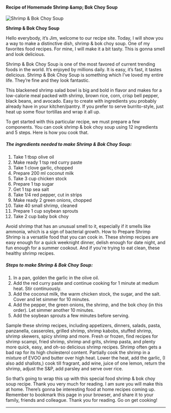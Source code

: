             

#### Recipe of Homemade Shrimp &amp;amp; Bok Choy Soup

![Shrimp &amp; Bok Choy Soup](https://img-global.cpcdn.com/recipes/6515997334831104/751x532cq70/shrimp-bok-choy-soup-recipe-main-photo.jpg)

**Shrimp &amp; Bok Choy Soup**

Hello everybody, it’s Jim, welcome to our recipe site. Today, I will show you a way to make a distinctive dish, shrimp & bok choy soup. One of my favorites food recipes. For mine, I will make it a bit tasty. This is gonna smell and look delicious.

Shrimp & Bok Choy Soup is one of the most favored of current trending foods in the world. It’s enjoyed by millions daily. It is easy, it’s fast, it tastes delicious. Shrimp & Bok Choy Soup is something which I’ve loved my entire life. They’re fine and they look fantastic.

This blackened shrimp salad bowl is big and bold in flavor and makes for a low-calorie meal packed with shrimp, brown rice, corn, crisp bell pepper, black beans, and avocado. Easy to create with ingredients you probably already have in your kitchen/pantry. If you prefer to serve burrito-style, just heat up some flour tortillas and wrap it all up.

To get started with this particular recipe, we must prepare a few components. You can cook shrimp & bok choy soup using 12 ingredients and 5 steps. Here is how you cook that.

##### The ingredients needed to make Shrimp & Bok Choy Soup:

1.  Take 1 tbsp olive oil
2.  Make ready 1 tsp red curry paste
3.  Take 1 clove garlic, chopped
4.  Prepare 200 ml coconut milk
5.  Take 3 cup chicken stock
6.  Prepare 1 tsp sugar
7.  Get 1 tsp sea salt
8.  Take 1/4 red pepper, cut in strips
9.  Make ready 2 green onions, chopped
10.  Take 40 small shrimp, cleaned
11.  Prepare 1 cup soybean sprouts
12.  Take 2 cup baby bok choy

Avoid shrimp that has an unusual smell to it, especially if it smells like ammonia, which is a sign of bacterial growth. How to Prepare Shrimp Shrimp is a versatile food that you can cook in. These shrimp recipes are easy enough for a quick weeknight dinner, delish enough for date night, and fun enough for a summer cookout. And if you're trying to eat clean, these healthy shrimp recipes.

##### Steps to make Shrimp & Bok Choy Soup:

1.  In a pan, golden the garlic in the olive oil.
2.  Add the red curry paste and continue cooking for 1 minute at medium heat. Stir continuously.
3.  Add the coconut milk, the warm chicken stock, the sugar, and the salt. Cover and let simmer for 10 minutes.
4.  Add the pepper, the green onions, the shrimp, and the bok choy (in this order). Let simmer another 10 minutes.
5.  Add the soybean sprouts a few minutes before serving.

Sample these shrimp recipes, including appetizers, dinners, salads, pasta, panzanella, casseroles, grilled shrimp, shrimp kabobs, stuffed shrimp, shrimp skewers, spicy shrimp and more. Fresh or frozen, find recipes for shrimp scampi, fried shrimp, shrimp and grits, shrimp pasta, and plenty more quick, easy, and oh-so delicious shrimp recipes. Shrimp often gets a bad rap for its high cholesterol content. Partially cook the shrimp in a mixture of EVOO and butter over high heat. Lower the heat, add the garlic, (I also add shallots,) cook till fragrant, add wine, juice of one lemon, return the shrimp, adjust the S&P, add parsley and serve over rice.

So that’s going to wrap this up with this special food shrimp & bok choy soup recipe. Thank you very much for reading. I am sure you will make this at home. There’s gonna be interesting food at home recipes coming up. Remember to bookmark this page in your browser, and share it to your family, friends and colleague. Thank you for reading. Go on get cooking!

* * *
